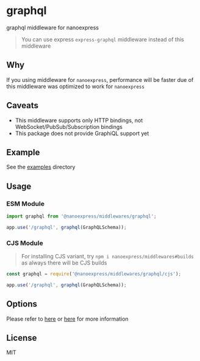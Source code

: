 # graphql

graphql middleware for nanoexpress

> You can use express `express-graphql` middleware instead of this middleware

## Why

If you using middleware for `nanoexpress`, performance will be faster due of this middleware was optimized to work for `nanoexpress`

## Caveats

- This middleware supports only HTTP bindings, not WebSocket/PubSub/Subscription bindings
- This package does not provide GraphiQL support yet

## Example

See the [examples](./examples) directory

## Usage

### ESM Module

```js
import graphql from '@nanoexpress/middlewares/graphql';

app.use('/graphql', graphql(GraphQLSchema));
```

### CJS Module

> For installing CJS variant, try `npm i nanoexpress/middlewares#builds` as always there will be CJS builds

```js
const graphql = require('@nanoexpress/middlewares/graphql/cjs');

app.use('/graphql', graphql(GraphQLSchema));
```

## Options

Please refer to [here](https://graphql.org/graphql-js/type/#graphqlschema) or [here](https://graphql.org/graphql-js/#writing-code) for more information

## License

MIT
